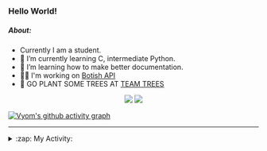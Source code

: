 ### Hello World!

##### About:
- Currently I am a student.
- 🌱 I’m currently learning C, intermediate Python.
- 🌱 I’m learning how to make better documentation.
- 👨‍💻 I'm working on [Botish API](https://github.com/Vyvy-vi/api)
- 🌱 GO PLANT SOME TREES AT [TEAM TREES](https://teamtrees.org/)

<p align="center">
  <a href="https://twitter.com/Vyvy_viM"><img target="_blank" src="https://img.shields.io/badge/twitter%20@Vyvy_viM-0D95E8?style=for-the-badge&logo=twitter&logoColor=white"/></a> 
  <a href="https://vyvy-vi.github.io/portfolio"><img target="_blank" src="https://img.shields.io/badge/-I_love_open_source-green?style=for-the-badge&logo=github&logoColor=black"/></a> 
</p>

[![Vyom's github activity graph](https://activity-graph.herokuapp.com/graph?username=Vyvy-vi)](https://github.com/ashutosh00710/github-readme-activity-graph)

---
<details>
  <summary>:zap: My Activity:</summary>
  
<!--START_SECTION:waka-->
![Code Time](http://img.shields.io/badge/Code%20Time-518%20hrs%2029%20mins-blue)

**I'm a Night 🦉** 

```text
🌞 Morning    43 commits     ██░░░░░░░░░░░░░░░░░░░░░░░   8.98% 
🌆 Daytime    119 commits    ██████░░░░░░░░░░░░░░░░░░░   24.84% 
🌃 Evening    141 commits    ███████░░░░░░░░░░░░░░░░░░   29.44% 
🌙 Night      176 commits    █████████░░░░░░░░░░░░░░░░   36.74%

```
📅 **I'm Most Productive on Sunday** 

```text
Monday       47 commits     ██░░░░░░░░░░░░░░░░░░░░░░░   9.81% 
Tuesday      76 commits     ████░░░░░░░░░░░░░░░░░░░░░   15.87% 
Wednesday    65 commits     ███░░░░░░░░░░░░░░░░░░░░░░   13.57% 
Thursday     57 commits     ███░░░░░░░░░░░░░░░░░░░░░░   11.9% 
Friday       44 commits     ██░░░░░░░░░░░░░░░░░░░░░░░   9.19% 
Saturday     56 commits     ███░░░░░░░░░░░░░░░░░░░░░░   11.69% 
Sunday       134 commits    ███████░░░░░░░░░░░░░░░░░░   27.97%

```


📊 **This Week I Spent My Time On** 

```text
🔥 Editors: 
Vim                      8 hrs 4 mins        █████████████████████████   100.0%

🐱‍💻 Projects: 
puzzle-8-Vyvy-vi         1 hr 43 mins        █████░░░░░░░░░░░░░░░░░░░░   21.35% 
puzzle-3-Vyvy-vi         1 hr 24 mins        ████░░░░░░░░░░░░░░░░░░░░░   17.43% 
puzzle-4-Vyvy-vi         1 hr 15 mins        ████░░░░░░░░░░░░░░░░░░░░░   15.59% 
MeetingAttendanceDiscordB1 hr 10 mins        ███░░░░░░░░░░░░░░░░░░░░░░   14.44% 
puzzle-5---prepare-bags-o48 mins             ██░░░░░░░░░░░░░░░░░░░░░░░   10.01%

```


 Last Updated on 11/12/2021
<!--END_SECTION:waka-->
</details>
